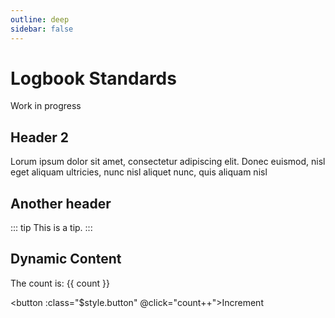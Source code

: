 ```yaml
---
outline: deep
sidebar: false
---
```


# Logbook Standards

Work in progress

## Header 2

Lorum ipsum dolor sit amet, consectetur adipiscing elit. Donec euismod,
nisl eget aliquam ultricies, nunc nisl aliquet nunc, quis aliquam nisl

## Another header

::: tip
This is a tip.
:::

<script setup>
import { ref } from 'vue'

const count = ref(0)
</script>

## Dynamic Content

The count is: {{ count }}

<button :class="$style.button" @click="count++">Increment</button>

<style module>
.button {
  color: red;
  font-weight: bold;
}
</style>
